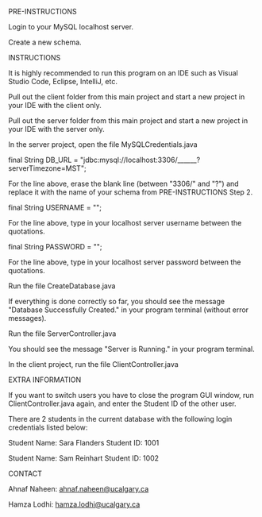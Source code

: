 PRE-INSTRUCTIONS

Login to your MySQL localhost server.

Create a new schema.

INSTRUCTIONS

It is highly recommended to run this program on an IDE such as Visual Studio Code, Eclipse, IntelliJ, etc.

Pull out the client folder from this main project and start a new project in your IDE with the client only.

Pull out the server folder from this main project and start a new project in your IDE with the server only.

In the server project, open the file MySQLCredentials.java

final String DB_URL = "jdbc:mysql://localhost:3306/______?serverTimezone=MST";

For the line above, erase the blank line (between "3306/" and "?") and replace it with the name of your schema from PRE-INSTRUCTIONS Step 2.

final String USERNAME = "";

For the line above, type in your localhost server username between the quotations.

final String PASSWORD = "";

For the line above, type in your localhost server password between the quotations.

Run the file CreateDatabase.java

If everything is done correctly so far, you should see the message "Database Successfully Created." in your program terminal (without error messages).

Run the file ServerController.java

You should see the message "Server is Running." in your program terminal.

In the client project, run the file ClientController.java

EXTRA INFORMATION

If you want to switch users you have to close the program GUI window, run ClientController.java again, and enter the Student ID of the other user.

There are 2 students in the current database with the following login credentials listed below:

Student Name: Sara Flanders Student ID: 1001

Student Name: Sam Reinhart Student ID: 1002

CONTACT

Ahnaf Naheen: ahnaf.naheen@ucalgary.ca

Hamza Lodhi: hamza.lodhi@ucalgary.ca
